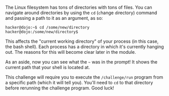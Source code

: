 The Linux filesystem has tons of directories with tons of files.
You can navigate around directories by using the `cd` (`c`hange `d`irectory) command and passing a path to it as an argument, as so:

```console
hacker@dojo:~$ cd /some/new/directory
hacker@dojo:/some/new/directory$
```

This affects the "current working directory" of your process (in this case, the bash shell).
Each process has a directory in which it's currently hanging out.
The reasons for this will become clear later in the module.

As an aside, now you can see what the `~` was in the prompt!
It shows the current path that your shell is located at.

This challenge will require you to execute the `/challenge/run` program from a specific path (which it will tell you).
You'll need to `cd` to that directory before rerunning the challenge program.
Good luck!
